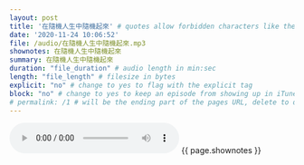 ```yaml
---
layout: post
title: '在隨機人生中隨機起來' # quotes allow forbidden characters like the colon
date: '2020-11-24 10:06:52'
file: /audio/在隨機人生中隨機起來.mp3
shownotes: 在隨機人生中隨機起來
summary: 在隨機人生中隨機起來
duration: "file_duration" # audio length in min:sec
length: "file_length" # filesize in bytes
explicit: "no" # change to yes to flag with the explicit tag
block: "no" # change to yes to keep an episode from showing up in iTunes
# permalink: /1 # will be the ending part of the pages URL, delete to default to the title
---
```


<audio controls>
<source src="{{site.url}}{{site.baseurl}}{{ page.file }}" type="audio/x-mp3">
Your browser does not support the audio element.
</audio>
{{ page.shownotes }}
